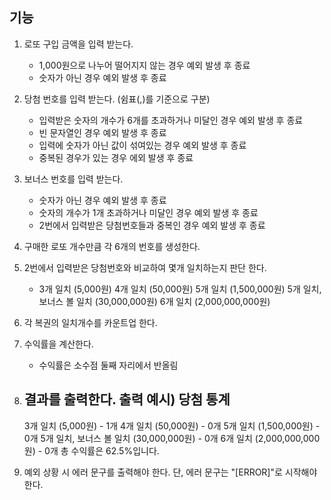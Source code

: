 ## 기능

1. 로또 구입 금액을 입력 받는다.
    - 1,000원으로 나누어 떨어지지 않는 경우 예외 발생 후 종료
    - 숫자가 아닌 경우 예외 발생 후 종료
2. 당첨 번호를 입력 받는다. (쉼표(,)를 기준으로 구분)
    - 입력받은 숫자의 개수가 6개를 초과하거나 미달인 경우 예외 발생 후 종료
    - 빈 문자열인 경우 예외 발생 후 종료
    - 입력에 숫자가 아닌 값이 섞여있는 경우 예외 발생 후 종료
    - 중복된 경우가 있는 경우 에외 발생 후 종료
3. 보너스 번호를 입력 받는다.
    - 숫자가 아닌 경우 예외 발생 후 종료
    - 숫자의 개수가 1개 초과하거나 미달인 경우 예외 발생 후 종료
    - 2번에서 입력받은 당첨번호들과 중복인 경우 예외 발생 후 종료
4. 구매한 로또 개수만큼 각 6개의 번호를 생성한다.
5. 2번에서 입력받은 당첨번호와 비교하여 몇개 일치하는지 판단 한다.
    - 3개 일치 (5,000원)
      4개 일치 (50,000원)
      5개 일치 (1,500,000원)
      5개 일치, 보너스 볼 일치 (30,000,000원)
      6개 일치 (2,000,000,000원)
6. 각 복권의 일치개수를 카운트업 한다.
7. 수익률을 계산한다.
    - 수익률은 소수점 둘째 자리에서 반올림
8. 결과를 출력한다.
   출력 예시)
   당첨 통계
   ---
   3개 일치 (5,000원) - 1개
   4개 일치 (50,000원) - 0개
   5개 일치 (1,500,000원) - 0개
   5개 일치, 보너스 볼 일치 (30,000,000원) - 0개
   6개 일치 (2,000,000,000원) - 0개
   총 수익률은 62.5%입니다.

9. 예외 상황 시 에러 문구를 출력해야 한다. 단, 에러 문구는 "[ERROR]"로 시작해야 한다.